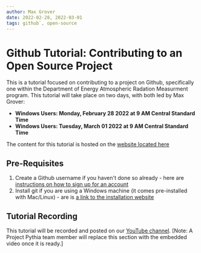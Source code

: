 ```yaml
---
author: Max Grover
date: 2022-02-28, 2022-03-01
tags: github`, open-source
---
```



# Github Tutorial: Contributing to an Open Source Project

This is a tutorial focused on contributing to a project on Github, specifically one within the Department of Energy Atmospheric Radation Measurment program. This tutorial will take place on two days, with both led by Max Grover:
* **Windows Users: Monday, February 28 2022 at 9 AM Central Standard Time**
* **Windows Users: Tuesday, March 01 2022 at 9 AM Central Standard Time**

The content for this tutorial is hosted on the [website located here](https://projectpythiatutorials.github.io/github-arm-2022-02-28)

## Pre-Requisites
1. Create a Github username if you haven't done so already - here are [instructions on how to sign up for an account](https://foundations.projectpythia.org/foundations/github/what-is-github.html#register-for-a-free-github-account)
1. Install git if you are using a Windows machine (it comes pre-installed with Mac/Linux) - are is [a link to the installation website](https://gitforwindows.org/)

## Tutorial Recording

This tutorial will be recorded and posted on our [YouTube channel](https://www.youtube.com/channel/UCoZPBqJal5uKpO8ZiwzavCw).
[Note: A Project Pythia team member will replace this section with the embedded video once it is ready.]
